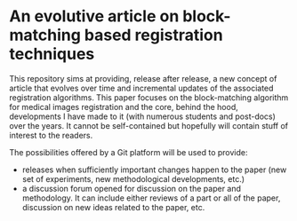 # An evolutive article on block-matching based registration techniques

This repository sims at providing, release after release, a new concept of article that evolves over time and incremental updates of the associated registration algorithms. This paper focuses on the block-matching algorithm for medical images registration and the core, behind the hood, developments I have made to it (with numerous students and post-docs) over the years. It cannot be self-contained but hopefully will contain stuff of interest to the readers.

The possibilities offered by a Git platform will be used to provide:

* releases when sufficiently important changes happen to the paper (new set of experiments, new methodological developments, etc.)
* a discussion forum opened for discussion on the paper and methodology. It can include either reviews of a part or all of the paper, discussion on new ideas related to the paper, etc.

